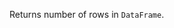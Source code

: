<?xml version='1.0' encoding='UTF-8'?><topic xsi:noNamespaceSchemaLocation="https://resources.jetbrains.com/stardust/topic.v2.xsd" meta-keywords="" xmlns:xsi="http://www.w3.org/2001/XMLSchema-instance" id="nrow" title="nrow" _md-based="true"> <p _o="23" _o-sc="2,0" _o-l="2" _o-e="3,0" _o-tl="-1" _o-s="2,0" _o-cl="0" id="dd17c06d">Returns number of rows in <code _o="49" _o-sc="2,27" _o-l="2" _o-e="2,37" _o-tl="-1" _o-s="2,26" _o-cl="26" id="2c8de541">DataFrame</code>.</p>
</topic>